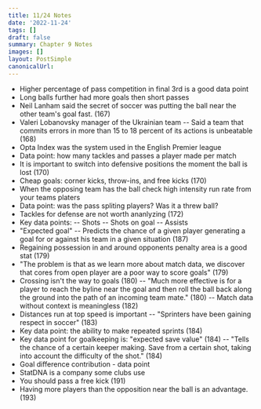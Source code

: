 ```yaml
---
title: 11/24 Notes
date: '2022-11-24'
tags: []
draft: false
summary: Chapter 9 Notes
images: []
layout: PostSimple
canonicalUrl:
---
```


-   Higher percentage of pass competition in final 3rd is a good data point
-   Long balls further had more goals then short passes
-   Neil Lanham said the secret of soccer was putting the ball near the other team's goal fast. (167)
-   Valeri Lobanovsky manager of the Ukrainian team
-- Said a team that commits errors in more than 15 to 18 percent of its actions is unbeatable (168)
-   Opta Index was the system used in the English Premier league
-   Data point: how many tackles and passes a player made per match
-   It is important to switch into defensive positions the moment the ball is lost (170)
-   Cheap goals: corner kicks, throw-ins, and free kicks (170)
-   When the opposing team has the ball check high intensity run rate from your teams platers
-   Data point: was the pass spliting players? Was it a threw ball?
-   Tackles for defense are not worth ananlyzing (172)
-   Key data points:
--    Shots
--   Shots on goal
--   Assists
-   "Expected goal"
--    Predicts the chance of a given player generating a goal for or against his team in a given situation (187)
-   Regaining possession in and around opponents penalty area is a good stat (179)
-   "The problem is that as we learn more about match data, we discover that cores from open player are a poor way to score goals" (179)
-   Crossing isn't the way to goals (180)
--   "Much more effective is for a player to reach the byline near the goal and then roll the ball back along the ground into the path of an incoming team mate." (180)
--   Match data without context is meaningless (182)
-   Distances run at top speed is important
--  "Sprinters have been gaining respect in soccer" (183)
-   Key data point: the ability to make repeated sprints (184)
-   Key data point for goalkeeping is: "expected save value" (184)
--  "Tells the chance of a certain keeper making. Save from a certain shot, taking into account the difficulty of the shot." (184)
-   Goal difference contribution - data point
-   StatDNA is a company some clubs use
-   You should pass a free kick (191)
-   Having more players than the opposition near the ball is an advantage. (193)